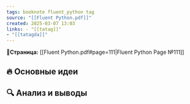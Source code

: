 ```yaml
---
tags: booknote fluent_python tag
source: "[[Fluent Python.pdf]]"
created: 2025-03-07 13:03
links: - "[[tatag]]"
- "[[tatagda]]"
---
```

**📝Страница:** [[Fluent Python.pdf#page=111|Fluent Python Page №111]]  

## 🔥 Основные идеи 




## 🔍 Анализ и выводы  





